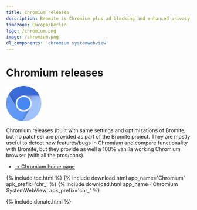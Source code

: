 ```yaml
---
title: Chromium releases
description: Bromite is Chromium plus ad blocking and enhanced privacy; take back your browser
timezone: Europe/Berlin
logo: /chromium.png
image: /chromium.png
dl_components: 'chromium systemwebview'
---
```

# Chromium releases

<img title="Chromium - provided by Bromite project" src="/chromium.png" width="96" alt="Chromium" />

Chromium releases (built with same settings and optimizations of Bromite, but no patches) are provided as part of the Bromite project.
They are mostly useful to detect new features/bugs in Chromium and compare functionality with Bromite, but they provide as well a 100% vanilla working Chromium browser (with all the pros/cons).

* [&rarr; Chromium home page](https://www.chromium.org/Home)

{% include toc.html %}
{% include download.html app_name='Chromium' apk_prefix='chr_' %}
{% include download.html app_name='Chromium SystemWebView' apk_prefix='chr_' %}

{% include donate.html %}
